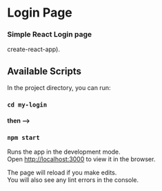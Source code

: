 # Login Page

### Simple React Login page

create-react-app).

## Available Scripts

In the project directory, you can run:

### `cd my-login`

#### then -->

### `npm start`

Runs the app in the development mode.\
Open [http://localhost:3000](http://localhost:3000) to view it in the browser.

The page will reload if you make edits.\
You will also see any lint errors in the console.
